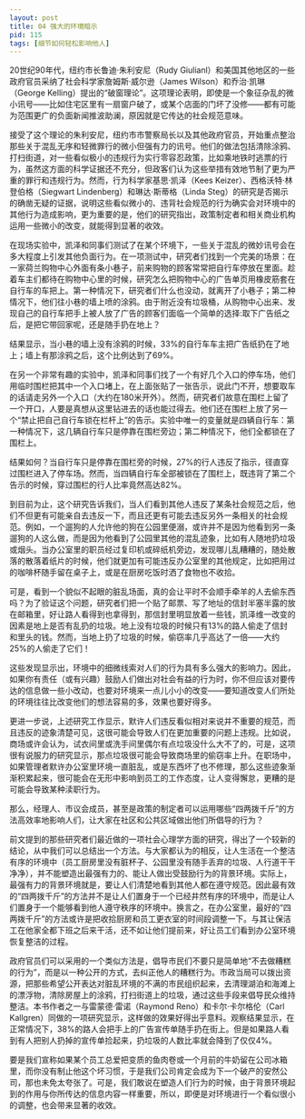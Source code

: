 ```yaml
---
layout: post
title: 04 强大的环境暗示
pid: 115
tags: [细节如何轻松影响他人]
---
```

20世纪90年代，纽约市长鲁迪·朱利安尼（Rudy Giulianl）和美国其他地区的一些政府官员采纳了社会科学家詹姆斯·威尔逊（James Wilson）和乔治·凯琳（George Kelling）提出的“破窗理论”。这项理论表明，即使是一个象征杂乱的微小讯号——比如住宅区里有一扇窗户破了，或某个店面的门坏了没修——都有可能为范围更广的负面新闻推波助澜，原因就是它传达的社会规范意味。

接受了这个理论的朱利安尼，纽约市市警察局长以及其他政府官员，开始重点整治那些关于混乱无序和轻微罪行的微小但强有力的讯号。他们的做法包括清除涂鸦、打扫街道，对一些看似极小的违规行为实行零容忍政策，比如乘地铁时逃票的行为，虽然这方面的科学证据还不充分，但政客们认为这些举措有效地节制了更为严重的罪行和违规行为。然而，行为科学家基思·凯泽（Kees Keizer）、西格沃特·林登伯格（Siegwart Lindenberg）和琳达·斯蒂格（Linda Steg）的研究是否揭示的确凿无疑的证据，说明这些看似微小的、违背社会规范的行为确实会对环境中的其他行为造成影响，更为重要的是，他们的研究指出，政策制定者和相关商业机构运用一些微小的改变，就能得到显著的收效。

在现场实验中，凯泽和同事们测试了在某个环境下，一些关于混乱的微妙讯号会在多大程度上引发其他负面行为。在一项测试中，研究者们找到一个完美的场景：在一家荷兰购物中心外面有条小巷子，前来购物的顾客常常把自行车停放在里面。趁着车主们都待在购物中心里的时候，研究怎么把购物中心的广告单页用橡皮筋套在自行车的车把上。第一种情况下，研究者们什么也没动，就离开了小巷子；第二种情况下，他们往小巷的墙上喷的涂鸦。由于附近没有垃圾桶，从购物中心出来、发现自己的自行车把手上被人放了广告的顾客们面临一个简单的选择:取下广告纸之后，是把它带回家呢，还是随手扔在地上？

结果显示，当小巷的墙上没有涂鸦的时候，33%的自行车车主把广告纸扔在了地上；墙上有那涂鸦之后，这个比例达到了69%。

在另一个非常有趣的实验中，凯泽和同事们找了一个有好几个入口的停车场，他们用临时围栏把其中一个入口堵上，在上面张贴了一张告示，说此门不开，想要取车的话请走另外一个入口（大约在180米开外）。然而，研究者们故意在围栏上留了一个开口，人要是真想从这里钻进去的话也能过得去。他们还在围栏上放了另一个“禁止把自己自行车锁在栏杆上”的告示。实验中唯一的变量就是四辆自行车：第一种情况下，这几辆自行车只是停靠在围栏旁边；第二种情况下，他们全都锁在了围栏上。

结果如何？当自行车只是停靠在围栏旁的时候，27%的行人违反了指示，径直穿过围栏进入了停车场。然而，当四辆自行车全部被锁在了围栏上，既违背了第二个告示的时候，穿过围栏的行人比率竟然高达82%。

到目前为止，这个研究告诉我们，当人们看到其他人违反了某条社会规范之后，他们不但更有可能亲自去违反一下，而且还更有可能去违反另外一条相关的社会规范。例如，一个遛狗的人允许他的狗在公园里便溺，或许并不是因为他看到另一条遛狗的人这么做，而是因为他看到了公园里其他的混乱迹象，比如有人随地扔垃圾或烟头。当办公室里的职员经过复印机或碎纸机旁边，发现哪儿乱糟糟的，随处散落的散落着纸片的时候，他们就更加有可能违反办公室里的其他规定，比如把用过的咖啡杯随手留在桌子上，或是在厨房吃饭时洒了食物也不收拾。

可是，看到一个貌似不起眼的脏乱场面，真的会让平时不会顺手牵羊的人去偷东西吗？为了验证这个问题，研究者们把一个贴了邮票、写了地址的信封半塞半露的放在邮箱里，好让路人看得到也拿得到，那信封里明显放着一些钱，凯泽维一改变的因素是地上是否有乱扔的垃圾。地上没有垃圾的时候只有13%的路人偷走了信封和里头的钱。然而，当地上扔了垃圾的时候，偷窃率几乎高达了一倍——大约25%的人偷走了它们！

这些发现显示出，环境中的细微线索对人们的行为具有多么强大的影响力。因此，如果你有责任（或有兴趣）鼓励人们做出对社会有益的行为时，你不但应该对要传达的信息做一些小改动，也要对环境来一点儿小小的改变——要知道改变人们所处的环境往往比改变他们的想法容易的多，效果也要好得多。

更进一步说，上述研究工作显示，默许人们违反看似相对来说并不重要的规范，而且违反的迹象清楚可见，这很可能会导致人们在更加重要的问题上违规。比如说，商场或许会认为，试衣间里或洗手间里偶尔有点垃圾没什么大不了的，可是，这项很有说服力的研究显示，那点垃圾很可能会导致商场里的偷窃率上升。在职场中，如果管理者默许办公室里环境一直脏乱，或是东西坏了也不修理，那么这些迹象渐渐积累起来，很可能会在无形中影响到员工的工作态度，让人变得懈怠，更糟的是可能会导致某种渎职行为。

那么，经理人、市议会成员，甚至是政策的制定者可以运用哪些“四两拨千斤”的方法高效率地影响人们，让大家在社区和公共区域做出他们所倡导的行为？

前文提到的那些研究者们最近做的一项社会心理学方面的研究，得出了一个较新的结论，从中我们可以总结出一个方法。与大家都认为的相反，让人生活在一个整洁有序的环境中（员工厨房里没有脏杯子、公园里没有随手丢弃的垃圾、人行道干干净净），并不能塑造出最强有力的、能让人做出受鼓励行为的背景环境。实际上，最强有力的背景环境就是，要让人们清楚地看到其他人都在遵守规范。因此最有效的“四两拨千斤”的方法并不是让人们置身于一个已经井然有序的环境中，而是让人们置身于一个能够看到他人遵守秩序的环境中。换言之，在办公室里，最好的“四两拨千斤”的方法或许是把收拾厨房和员工更衣室的时间段调整一下。与其让保洁工在他家全都下班之后来干活，还不如让他们提前来，好让员工们看到办公室环境恢复整洁的过程。

政府官员们可以采用的一个类似方法是，倡导市民们不要只是简单地“不去做糟糕的行为”，而是以一种公开的方式，去纠正他人的糟糕行为。市政当局可以拨出资源，把那些希望公开表达对脏乱环境的不满的市民组织起来，去清理湖泊和海滩上的漂浮物，清除房屋上的涂鸦，打扫街道上的垃圾，通过这些手段来倡导民众维持整洁。本书作者之一与雷蒙德·雷诺（Raymond Reno）和卡尔·卡尔格伦（Carl Kallgren）同做的一项研究显示，这样做的效果好得出乎意料。观察结果显示，在正常情况下，38%的路人会把手上的广告宣传单随手扔在街上。但是如果路人看到有人把别人扔掉的宣传单捡起来，扔垃圾的人数比率就会降到了仅仅4%。

要是我们宣称如果某个员工总爱把变质的鱼肉卷或一个月前的牛奶留在公司冰箱里，而你没有制止他这个坏习惯，于是我们公司肯定会成为下一个破产的安然公司，那也未免太夸张了。可是，我们敢说在塑造人们行为的时候，由于背景环境起到的作用与你所传达的信息内容一样重要，所以，即便是对环境进行一个看似很小的调整，也会带来显著的收效。
